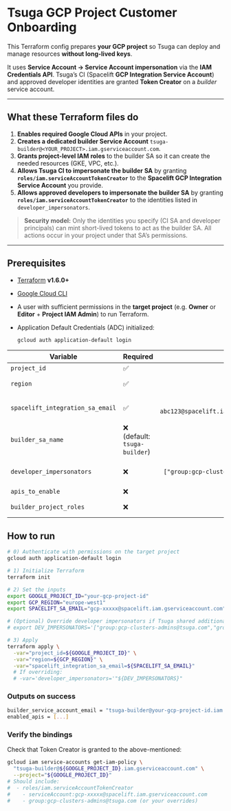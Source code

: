 # Tsuga GCP Project Customer Onboarding

This Terraform config prepares **your GCP project** so Tsuga can deploy and manage resources **without long-lived keys**.

It uses **Service Account → Service Account impersonation** via the **IAM Credentials API**. Tsuga’s CI (Spacelift **GCP Integration Service Account**) and approved developer identities are granted **Token Creator** on a *builder* service account.

---

## What these Terraform files do

1. **Enables required Google Cloud APIs** in your project.
2. **Creates a dedicated builder Service Account**
   `tsuga-builder@<YOUR_PROJECT>.iam.gserviceaccount.com`.
3. **Grants project-level IAM roles** to the builder SA so it can create the needed resources (GKE, VPC, etc.).
4. **Allows Tsuga CI to impersonate the builder SA**
   by granting **`roles/iam.serviceAccountTokenCreator`** to the **Spacelift GCP Integration Service Account** you provide.
5. **Allows approved developers to impersonate the builder SA**
   by granting **`roles/iam.serviceAccountTokenCreator`** to the identities listed in `developer_impersonators`.

> **Security model:** Only the identities you specify (CI SA and developer principals) can mint short-lived tokens to act as the builder SA. All actions occur in your project under that SA’s permissions.

---

## Prerequisites

- [Terraform](https://developer.hashicorp.com/terraform/install) **v1.6.0+**
- [Google Cloud CLI](https://cloud.google.com/sdk/docs/install)
- A user with sufficient permissions in the **target project** (e.g. **Owner** or **Editor** + **Project IAM Admin**) to run Terraform.
- Application Default Credentials (ADC) initialized:

  ```sh
  gcloud auth application-default login
  ```

| Variable                         | Required                     |                                                              Example | Description                                                                               |
| -------------------------------- | ---------------------------- | -------------------------------------------------------------------: | ----------------------------------------------------------------------------------------- |
| `project_id`                     | ✅                            |                                                  `customer-prod-123` | Your GCP **project ID** to onboard.                                                       |
| `region`                         | ✅                            |                                                       `europe-west1` | Region used by the providers (and some services).                                         |
| `spacelift_integration_sa_email` | ✅                            |                       `gcp-abc123@spacelift.iam.gserviceaccount.com` | The **Spacelift GCP Integration Service Account** that should impersonate the builder SA. Given to you by Tsuga. |
| `builder_sa_name`                | ❌ (default: `tsuga-builder`) |                                                      `tsuga-builder` | Builder SA account ID (email will be `<name>@<project>.iam.gserviceaccount.com`).         |
| `developer_impersonators`        | ❌                            | `["group:gcp-clusters-admins@tsuga.com"]` | Additional **users/groups/SAs** allowed to impersonate the builder SA. Given to you by Tsuga.                    |
| `apis_to_enable`                 | ❌                            |                                                         see defaults | List of services to enable in your project.                                               |
| `builder_project_roles`          | ❌                            |                                                         see defaults | Roles granted to the builder SA at the project level.                                     |

## How to run

```sh
# 0) Authenticate with permissions on the target project
gcloud auth application-default login

# 1) Initialize Terraform
terraform init

# 2) Set the inputs
export GOOGLE_PROJECT_ID="your-gcp-project-id"
export GCP_REGION="europe-west1"
export SPACELIFT_SA_EMAIL="gcp-xxxxx@spacelift.iam.gserviceaccount.com"

# (Optional) Override developer impersonators if Tsuga shared additional ones
# export DEV_IMPERSONATORS='["group:gcp-clusters-admins@tsuga.com","group:new_group@tsuga.com"]'

# 3) Apply
terraform apply \
  -var="project_id=${GOOGLE_PROJECT_ID}" \
  -var="region=${GCP_REGION}" \
  -var="spacelift_integration_sa_email=${SPACELIFT_SA_EMAIL}"
  # If overriding:
  # -var='developer_impersonators='"${DEV_IMPERSONATORS}"
```

### Outputs on success

```sh
builder_service_account_email = "tsuga-builder@your-gcp-project-id.iam.gserviceaccount.com"
enabled_apis = [...]
```

### Verify the bindings

Check that Token Creator is granted to the above-mentioned:

```sh
gcloud iam service-accounts get-iam-policy \
  "tsuga-builder@${GOOGLE_PROJECT_ID}.iam.gserviceaccount.com" \
  --project="${GOOGLE_PROJECT_ID}"
# Should include:
#  - roles/iam.serviceAccountTokenCreator
#    - serviceAccount:gcp-xxxxx@spacelift.iam.gserviceaccount.com
#    - group:gcp-clusters-admins@tsuga.com (or your overrides)
```
